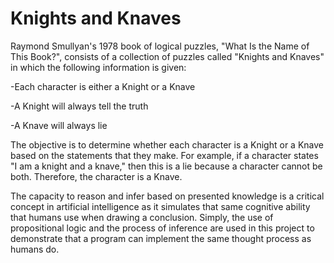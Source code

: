 # Knights and Knaves

Raymond Smullyan's 1978 book of logical puzzles, "What Is the Name of This Book?", consists of a collection of puzzles called "Knights and Knaves" in which the following information is given: 

-Each character is either a Knight or a Knave

-A Knight will always tell the truth

-A Knave will always lie

The objective is to determine whether each character is a Knight or a Knave based on the statements that they make. 
For example, if a character states "I am a knight and a knave," then this is a lie because a character cannot be both. Therefore, the character is a Knave.


The capacity to reason and infer based on presented knowledge is a critical concept in artificial intelligence as it simulates that same cognitive ability that humans use when drawing a conclusion. Simply, the use of propositional logic and the process of inference are used in this project to demonstrate that a program can implement the same thought process as humans do.
